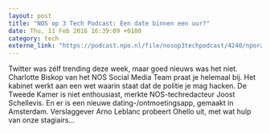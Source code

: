 ```yaml
---
layout: post
title: "NOS op 3 Tech Podcast: Een date binnen een uur?"
date: Thu, 11 Feb 2016 16:39:09 +0100
category: tech
externe_link: "https://podcast.npo.nl/file/nosop3techpodcast/4240/nporadio1_nosop3techpodcast_20160211_nos-op-3-tech-podcast-een-date-binnen-een-uur.mp3"
---
```


Twitter was zélf trending deze week, maar goed nieuws was het niet. Charlotte Biskop van het NOS Social Media Team praat je helemaal bij. Het kabinet werkt aan een wet waarin staat dat de politie je mag hacken. De Tweede Kamer is niet enthousiast, merkte NOS-techredacteur Joost Schellevis. En er is een nieuwe dating-/ontmoetingsapp, gemaakt in Amsterdam. Verslaggever Arno Leblanc probeert Ohello uit, met wat hulp van onze stagiairs...<img src="http://feeds.feedburner.com/~r/nosop3-tech-podcast/~4/K0rtx6eXtNc" height="1" width="1" alt=""/>
